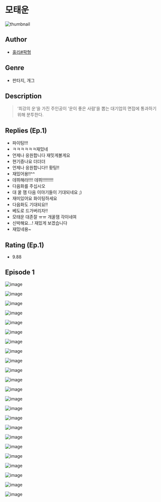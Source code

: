 # 모태운
![thumbnail](https://image-comic.pstatic.net/user_contents_data/challenge_comic/2023/05/23/252936/upload_3689404889851771192_480x623.jpeg)

## Author
- [훌리#팍형](https://comic.naver.com/artistTitle?id=252936)

## Genre
- 판타지, 개그

## Description
> ‘최강의 운‘을 가진 주인공이 ‘운이 좋은 사람’을 뽑는 대기업의 면접에 통과하기 위해 분투한다.

## Replies (Ep.1)
- 파이팅!!!
- ㅋㅋㅋㅋㅋㅋ재밌네
- 언제나 응원합니다 재밋게볼게요
- 현기증나요 더더더
- 언제나 응원합니다!! 홧팅!!
- 재밌어용!!^^
- 데뷔해라!!!! 데뷔!!!!!!!!!
- 다음화를 주십시오
- 대 꿀 잼 다음 이야기들이 기대되네요 ;)
- 재미있어요 화이팅하세요
- 다음화도 기대되요!!
- 베도로 드가버리자!!
- 모태운 대존잘 ㅠㅠ 개꿀잼 각이네여
- 신박해요...! 재밌게 보겠습니다
- 재밌네용~

## Rating (Ep.1)
- 9.88

## Episode 1
![image](https://image-comic.pstatic.net/user_contents_data/challenge_comic/2023/05/23/252936/upload_7004052222785171507.jpeg)

![image](https://image-comic.pstatic.net/user_contents_data/challenge_comic/2023/05/23/252936/upload_3835159471205998902.jpeg)

![image](https://image-comic.pstatic.net/user_contents_data/challenge_comic/2023/05/23/252936/upload_3774354266335175521.jpeg)

![image](https://image-comic.pstatic.net/user_contents_data/challenge_comic/2023/05/23/252936/upload_3689962557079237430.jpeg)

![image](https://image-comic.pstatic.net/user_contents_data/challenge_comic/2023/05/23/252936/upload_7378362075715297841.jpeg)

![image](https://image-comic.pstatic.net/user_contents_data/challenge_comic/2023/05/23/252936/upload_7090184665167050294.jpeg)

![image](https://image-comic.pstatic.net/user_contents_data/challenge_comic/2023/05/23/252936/upload_3545004936904390708.jpeg)

![image](https://image-comic.pstatic.net/user_contents_data/challenge_comic/2023/05/23/252936/upload_3618189719239211366.jpeg)

![image](https://image-comic.pstatic.net/user_contents_data/challenge_comic/2023/05/23/252936/upload_3690526593625764920.jpeg)

![image](https://image-comic.pstatic.net/user_contents_data/challenge_comic/2023/05/23/252936/upload_3847311463483466548.jpeg)

![image](https://image-comic.pstatic.net/user_contents_data/challenge_comic/2023/05/23/252936/upload_3703701835289540405.jpeg)

![image](https://image-comic.pstatic.net/user_contents_data/challenge_comic/2023/05/23/252936/upload_7076055725904311138.jpeg)

![image](https://image-comic.pstatic.net/user_contents_data/challenge_comic/2023/05/23/252936/upload_4121692180734567478.jpeg)

![image](https://image-comic.pstatic.net/user_contents_data/challenge_comic/2023/05/23/252936/upload_3546362829372338480.jpeg)

![image](https://image-comic.pstatic.net/user_contents_data/challenge_comic/2023/05/23/252936/upload_3474356010535171426.jpeg)

![image](https://image-comic.pstatic.net/user_contents_data/challenge_comic/2023/05/23/252936/upload_7306073554975864678.jpeg)

![image](https://image-comic.pstatic.net/user_contents_data/challenge_comic/2023/05/23/252936/upload_7004052016640047412.jpeg)

![image](https://image-comic.pstatic.net/user_contents_data/challenge_comic/2023/05/23/252936/upload_7220738280046278454.jpeg)

![image](https://image-comic.pstatic.net/user_contents_data/challenge_comic/2023/05/23/252936/upload_3761689189460357943.jpeg)

![image](https://image-comic.pstatic.net/user_contents_data/challenge_comic/2023/05/23/252936/upload_7089340055587219042.jpeg)

![image](https://image-comic.pstatic.net/user_contents_data/challenge_comic/2023/05/23/252936/upload_7219610382143664688.jpeg)

![image](https://image-comic.pstatic.net/user_contents_data/challenge_comic/2023/05/23/252936/upload_3703145512383820645.jpeg)

![image](https://image-comic.pstatic.net/user_contents_data/challenge_comic/2023/05/23/252936/upload_7003210005484810340.jpeg)
